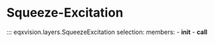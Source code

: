 # Squeeze-Excitation

::: eqxvision.layers.SqueezeExcitation
    selection:
        members:
            - __init__
            - __call__


